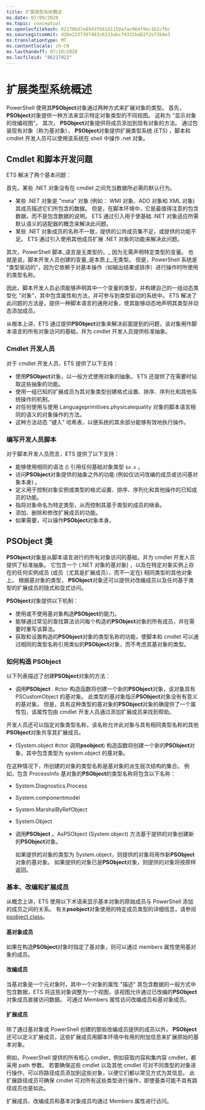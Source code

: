```yaml
---
title: 扩展类型系统概述
ms.date: 07/09/2020
ms.topic: conceptual
ms.openlocfilehash: 82170bd7e8943f68141159a7ac964f9ec1b2cfbc
ms.sourcegitcommit: d26e2237397483c6333abcf4331bd82f2e72b4e3
ms.translationtype: MT
ms.contentlocale: zh-CN
ms.lasthandoff: 07/10/2020
ms.locfileid: "86217922"
---
```

# <a name="extended-type-system-overview"></a>扩展类型系统概述

PowerShell 使用其**PSObject**对象通过两种方式来扩展对象的类型。 首先， **PSObject**对象提供一种方法来显示特定对象类型的不同视图。 这称为 "显示对象的改编视图"。 其次， **PSObject**对象提供将成员添加到现有对象的方法。 通过包装现有对象（称为基对象）， **PSObject**对象提供扩展类型系统 (ETS) ，脚本和 cmdlet 开发人员可以使用该系统在 shell 中操作 .net 对象。

## <a name="cmdlet-and-script-development-issues"></a>Cmdlet 和脚本开发问题

ETS 解决了两个基本问题：

首先，某些 .NET 对象没有在 cmdlet 之间充当数据所必需的默认行为。

- 某些 .NET 对象是 "meta" 对象 (例如： WMI 对象、ADO 对象和 XML 对象) 其成员描述它们所包含的数据。 但是，在脚本环境中，它是最值得注意的包含数据，而不是包含数据的说明。 ETS 通过引入用于使基础 .NET 对象适应所需默认语义的适配器的概念来解决此问题。
- 某些 .NET 对象成员的名称不一致，提供的公共成员集不足，或提供的功能不足。 ETS 通过引入使用其他成员扩展 .NET 对象的功能来解决此问题。

其次，PowerShell 脚本_语言是无类型的，_ 因为无需声明特定类型的变量。 也就是说，脚本开发人员创建的变量_是本质上_无类型。 但是，PowerShell 系统是 "类型驱动的"，因为它依赖于对基本操作（如输出结果或排序）进行操作时所使用的类型名称。

因此，脚本开发人员必须能够声明其中一个变量的类型，并构建自己的一组动态类型化 "对象"，其中包含属性和方法，并可参与到类型驱动的系统中。 ETS 解决了此问题的方法是，提供一种脚本语言的通用对象，使其能够动态地声明其类型并动态添加成员。

从根本上讲，ETS 通过提供**PSObject**对象来解决前面提到的问题，该对象用作脚本语言的所有对象访问的基础，并为 cmdlet 开发人员提供标准抽象。

### <a name="cmdlet-developers"></a>Cmdlet 开发人员

对于 cmdlet 开发人员，ETS 提供了以下支持：

- 使用**PSObject**对象，以一般方式使用对象的抽象。 ETS 还提供了在需要时钻取这些抽象的功能。
- 使用一组已知的扩展成员为其对象类型创建格式设置、排序、序列化和其他系统操作的机制。
- 对任何使用与使用 Languageprimitives.physicalequality 对象的脚本语言相同的语义的对象操作的方法。
- 这种方法动态 "键入" 哈希表，以便系统的其余部分能够有效地执行操作。

### <a name="script-developers"></a>编写开发人员脚本

对于脚本开发人员而言，ETS 提供了以下支持：

- 能够使用相同的语法 () 引用任何基础对象类型 `$a.x` 。
- 访问**PSObject**对象提供的抽象之外的功能 (例如仅访问改编的成员或访问基对象本身) 。
- 定义用于控制对象实例或类型的格式设置、排序、序列化和其他操作的已知成员的功能。
- 指将对象命名为特定类型，从而控制其基于类型的成员的继承。
- 添加、删除和修改扩展成员的功能。
- 如果需要，可以操作**PSObject**对象本身。

## <a name="the-psobject-class"></a>PSObject 类

**PSObject**对象是从脚本语言进行的所有对象访问的基础，并为 cmdlet 开发人员提供了标准抽象。 它包含一个 (.NET 对象的基对象) ，以及在特定对象实例上存在的任何实例成员 (成员（尤其是扩展成员），而不一定在) 相同类型的其他对象上。 根据基对象的类型， **PSObject**对象还可以提供对改编成员以及任何基于类型的扩展成员的隐式和显式访问。

**PSObject**对象提供以下机制：

- 使用或不使用基对象构造**PSObject**的能力。
- 能够通过常见的查找算法访问每个构造的**PSObject**对象的所有成员，并在需要时重写该算法。
- 获取和设置构造的**PSObject**对象的类型名称的功能，使脚本和 cmdlet 可以通过相同的类型名称引用类似的**PSObject**对象，而不考虑其基对象的类型。

### <a name="how-to-construct-a-psobject"></a>如何构造 PSObject

以下列表描述了创建**PSObject**对象的方法：

- 调用**PSObject** . #ctor 构造函数将创建一个新的**PSObject**对象，该对象具有 PSCustomObject 的基对象。 此类型的基对象指示**PSObject**对象没有有意义的基对象。 但是，具有这种类型的基对象的**PSObject**对象的确提供了一个属性包，该属性包由 cmdlet 开发人员通过添加扩展成员来找到帮助。

开发人员还可以指定对象类型名称，该名称允许此对象与具有相同类型名称的其他**PSObject**对象共享其扩展成员。

-  (System.object #ctor 调用**psobject**) 构造函数将创建一个新的**PSObject**对象，其中包含类型为 system.object 的基对象。

  在这种情况下，所创建的对象的类型名称是基对象的派生层次结构的集合。 例如，包含 ProcessInfo 基对象的**PSObject**的类型名称将包含以下名称：

  - System.Diagnostics.Process
  - System.componentmodel
  - System.MarshalByRefObject
  - System.Object

- 调用**PSObject** 。AsPSObject (System.object) 方法基于提供的对象创建新的**PSObject**对象。

  如果提供的对象的类型为 System.object，则提供的对象将用作新**PSObject**对象的基对象。 如果提供的对象已是**PSObject**对象，则提供的对象将按原样返回。

### <a name="base-adapted-and-extended-members"></a>基本、改编和扩展成员

从概念上讲，ETS 使用以下术语来显示基本对象的原始成员与 PowerShell 添加的成员之间的关系。 有关**psobject**对象使用的特定成员类型的详细信息，请参阅[psobject class](/dotnet/api/system.management.automation.psobject)。

#### <a name="base-object-members"></a>基对象成员

如果在构造**PSObject**对象时指定了基对象，则可以通过 members 属性使用基对象的成员。

#### <a name="adapted-members"></a>改编成员

当基对象是一个元对象时，其中一个对象的属性 "描述" 其包含数据的一般方式中包含数据，ETS 将这些对象调整为一个视图，该视图允许通过已改编的**PSObject**对象成员直接访问数据。 可通过 Members 属性访问改编成员和基对象成员。

#### <a name="extended-members"></a>扩展成员

除了通过基对象或 PowerShell 创建的那些改编成员提供的成员以外， **PSObject**还可以定义扩展成员，这些扩展成员用脚本环境中有用的附加信息来扩展原始的基本对象。

例如，PowerShell 提供的所有核心 cmdlet，例如获取内容和集内容 cmdlet，都采用 path 参数。 若要确保这些 cmdlet 以及其他 cmdlet 可对不同类型的对象进行操作，可以将路径成员添加到这些对象，以便它们都以常见方式为其信息。 此扩展路径成员可确保 cmdlet 可对所有这些类型进行操作，即使基类可能不具有路径成员也是如此。

扩展成员、改编成员和基本对象成员均通过 Members 属性进行访问。
